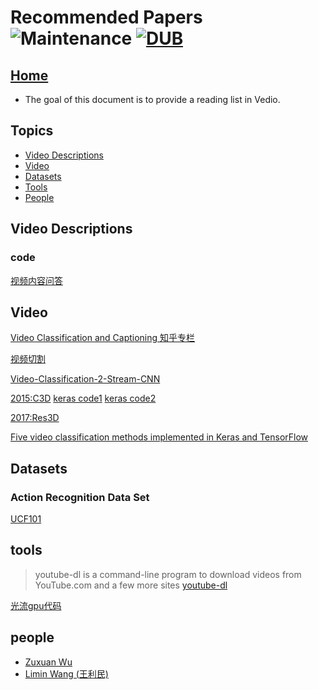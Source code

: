 # Recommended Papers ![Maintenance](https://img.shields.io/maintenance/yes/2017.svg) [![DUB](https://img.shields.io/dub/l/vibe-d.svg)](LICENSE)
## [Home](../README.md)
- The goal of this document is to provide a reading list in Vedio.

## Topics
- [Video Descriptions](#video-descriptions)
- [Video](#video)
- [Datasets](#datasets)
- [Tools](#tools)
- [People](#people)






## Video Descriptions

### code
[视频内容问答](https://www.leiphone.com/news/201705/qtBJ3lsLVJ1TPrwK.html)




## Video

[Video Classification and Captioning 知乎专栏](https://zhuanlan.zhihu.com/diffml)

[视频切割](https://zhuanlan.zhihu.com/p/28008666)

[Video-Classification-2-Stream-CNN](https://github.com/wadhwasahil/Video-Classification-2-Stream-CNN)

[2015:C3D](https://arxiv.org/pdf/1412.0767.pdf) [keras code1](https://gist.github.com/albertomontesg/d8b21a179c1e6cca0480ebdf292c34d2) [keras code2](https://github.com/axon-research/c3d-keras)

[2017:Res3D](https://arxiv.org/pdf/1708.05038.pdf)

[Five video classification methods implemented in Keras and TensorFlow](https://blog.coast.ai/five-video-classification-methods-implemented-in-keras-and-tensorflow-99cad29cc0b5)



## Datasets

### Action Recognition Data Set

[UCF101](http://crcv.ucf.edu/data/UCF101.php)


## tools

> youtube-dl is a command-line program to download videos from YouTube.com and a few more sites
[youtube-dl](https://rg3.github.io/youtube-dl/)

[光流gpu代码](https://github.com/feichtenhofer/gpu_flow)

## people

- [Zuxuan Wu](http://zxwu.azurewebsites.net/)
- [Limin Wang (王利民)](http://wanglimin.github.io/)




